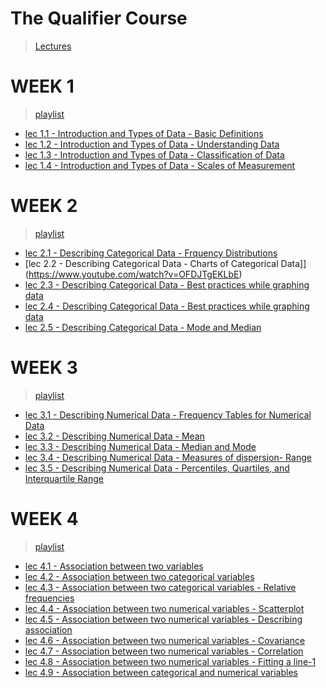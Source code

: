 # The Qualifier Course
>[Lectures](https://www.youtube.com/watch?v=0w2rKt-G6ws&list=TLGGaR4QwL80RooxODA5MjAyMQ)

# WEEK 1

> [playlist](http://www.youtube.com/watch_videos?video_ids=0w2rKt-G6ws,PXYtFNTVeVY,6w71IUzKz2o,EVGVlzMuhIo)

+ [lec 1.1 - Introduction and Types of Data - Basic Definitions](https://www.youtube.com/watch?v=0w2rKt-G6ws)
+ [lec 1.2 - Introduction and Types of Data - Understanding Data](https://www.youtube.com/watch?v=PXYtFNTVeVY)
+ [lec 1.3 -  Introduction and Types of Data - Classification of Data](https://www.youtube.com/watch?v=6w71IUzKz2o)
+ [lec 1.4 - Introduction and Types of Data - Scales of Measurement](https://www.youtube.com/watch?v=EVGVlzMuhIo)

# WEEK 2

> [playlist](http://www.youtube.com/watch_videos?video_ids=0-PO41B6zL0,OFDJTgEKLbE,Peh-G_M6Two,4MwZ2_iTkoo,5Z8mhCgGkcE)

+ [lec 2.1 - Describing Categorical Data - Frquency Distributions](https://www.youtube.com/watch?v=0-PO41B6zL0)
+ [lec 2.2 - Describing Categorical Data - Charts of Categorical Data]](https://www.youtube.com/watch?v=OFDJTgEKLbE)
+ [lec 2.3 - Describing Categorical Data - Best practices while graphing data](https://www.youtube.com/watch?v=Peh-G_M6Two)
+ [lec 2.4 - Describing Categorical Data - Best practices while graphing data](https://www.youtube.com/watch?v=4MwZ2_iTkoo)
+ [lec 2.5 - Describing Categorical Data - Mode and Median](https://www.youtube.com/watch?v=5Z8mhCgGkcE)

# WEEK 3

> [playlist](http://www.youtube.com/watch_videos?video_ids=wifCmIPaBqQ,mT8jZkG9HjM,2qTdQjFGA94,Ju8cRGDTxsQ,3pjSpNbas14)

+ [lec 3.1 - Describing Numerical Data - Frequency Tables for Numerical Data](https://www.youtube.com/watch?v=wifCmIPaBqQ)
+ [lec 3.2  - Describing Numerical Data - Mean](https://www.youtube.com/watch?v=mT8jZkG9HjM)
+ [lec 3.3 - Describing Numerical Data - Median and Mode](https://www.youtube.com/watch?v=2qTdQjFGA94)
+ [lec 3.4 - Describing Numerical Data - Measures of dispersion- Range](https://www.youtube.com/watch?v=Ju8cRGDTxsQ)
+ [lec 3.5 - Describing Numerical Data - Percentiles, Quartiles, and Interquartile Range](https://www.youtube.com/watch?v=3pjSpNbas14)

# WEEK 4

> [playlist](http://www.youtube.com/watch_videos?video_ids=XNPfcrDA75Y,iG9ATr_t_ZE,hVC1JYKyusw,38019YAFyN8,mueMrzFnM2Y,0UcFJnqx6S0,v0CaodTv8zw,t1-9_vRZV-c,0q40C-Qu5TE)

+ [lec 4.1 - Association between two variables](https://www.youtube.com/watch?v=XNPfcrDA75Y)
+ [lec 4.2 - Association between two categorical variables](https://www.youtube.com/watch?v=iG9ATr_t_ZE)
+ [lec 4.3 - Association between two categorical variables - Relative frequencies](https://www.youtube.com/watch?v=hVC1JYKyusw)
+ [lec 4.4 - Association between two numerical variables - Scatterplot](https://www.youtube.com/watch?v=38019YAFyN8)
+ [lec 4.5 - Association between two numerical variables - Describing association](https://www.youtube.com/watch?v=mueMrzFnM2Y)
+ [lec 4.6 - Association between two numerical variables - Covariance](https://www.youtube.com/watch?v=0UcFJnqx6S0)
+ [lec 4.7 - Association between two numerical variables - Correlation](https://www.youtube.com/watch?v=v0CaodTv8zw)
+ [lec 4.8 - Association between two numerical variables - Fitting a line-1](https://www.youtube.com/watch?v=t1-9_vRZV-c)
+ [lec 4.9 - Association between categorical and numerical variables](https://www.youtube.com/watch?v=0q40C-Qu5TE)
